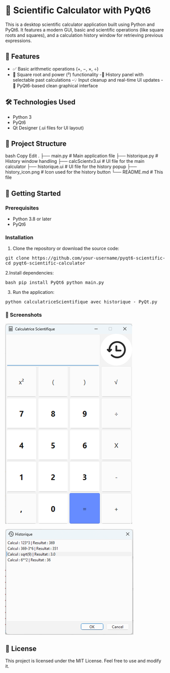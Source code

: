# 🧮 Scientific Calculator with PyQt6
This is a desktop scientific calculator application built using Python and PyQt6. It features a modern GUI, basic and scientific operations (like square roots and squares), and a calculation history window for retrieving previous expressions.

## 📸 Features
- ✅ Basic arithmetic operations (+, −, ×, ÷)
- 🧠 Square root and power (²) functionality
-🧾 History panel with selectable past calculations
-💡 Input cleanup and real-time UI updates
-🎨 PyQt6-based clean graphical interface

## 🛠️ Technologies Used
- Python 3
- PyQt6
- Qt Designer (.ui files for UI layout)

## 📂 Project Structure
bash
Copy
Edit
.
├── main.py                 # Main application file
├── historique.py           # History window handling
├── calcScientv3.ui         # UI file for the main calculator
├── historique.ui           # UI file for the history popup
├── history_icon.png        # Icon used for the history button
└── README.md               # This file

## 🚀 Getting Started
### Prerequisites
- Python 3.8 or later
- PyQt6

### Installation

1. Clone the repository or download the source code:
<pre>git clone https://github.com/your-username/pyqt6-scientific-calculator.git
cd pyqt6-scientific-calculator</pre>

2.Install dependencies:

<pre>bash pip install PyQt6 python main.py</pre>

3. Run the application:

<pre>python calculatriceScientifique avec historique - PyQt.py</pre>

### 📸 Screenshots

![Calculator UI](screenshot_main.png)

![Calculator History UI](screenshot_history.png)

## 📝 License
This project is licensed under the MIT License. Feel free to use and modify it.
